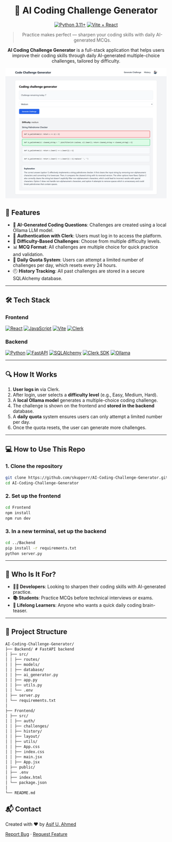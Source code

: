 <div align="center">

# 🧠 AI Coding Challenge Generator


[![Python 3.11+](https://img.shields.io/badge/Python--3.11+-backend-blue?logo=python)](https://www.python.org/downloads/)
[![Vite + React](https://img.shields.io/badge/Vite_+_React-frontend-purple?logo=react)](https://vitejs.dev/)

> Practice makes perfect — sharpen your coding skills with daily AI-generated MCQs.

**AI Coding Challenge Generator** is a full-stack application that helps users improve their coding skills through daily AI-generated multiple-choice challenges, tailored by difficulty.

![Demo Screenshot](./frontend/public/preview.png)

</div>

## 🚀 Features

- 🧠 **AI-Generated Coding Questions**: Challenges are created using a local Ollama LLM model.
- 🔐 **Authentication with Clerk**: Users must log in to access the platform.
- 🎯 **Difficulty-Based Challenges**: Choose from multiple difficulty levels.
- 📊 **MCQ Format**: All challenges are multiple choice for quick practice and validation.
- 📅 **Daily Quota System**: Users can attempt a limited number of challenges per day, which resets every 24 hours.
- 🕘 **History Tracking**: All past challenges are stored in a secure SQLAlchemy database.

---

## 🛠️ Tech Stack

### Frontend
[![React](https://img.shields.io/badge/React-61DAFB?style=for-the-badge&logo=react&color=2d2d2d)](https://react.dev/)
[![JavaScript](https://img.shields.io/badge/javascript-61DAFB?style=for-the-badge&logo=javascript&color=2d2d2d)](https://developer.mozilla.org/en-US/docs/Web/JavaScript)
[![Vite](https://img.shields.io/badge/Vite-646CFF?style=for-the-badge&logo=vite&color=2d2d2d)](https://vitejs.dev/)
[![Clerk](https://img.shields.io/badge/Clerk-6C47FF?style=for-the-badge&logo=clerk&color=2d2d2d)](https://clerk.dev/)

### Backend
[![Python](https://img.shields.io/badge/Python-3.11-3776AB?style=for-the-badge&logo=python&labelColor=2d2d2d)](https://www.python.org/)
[![FastAPI](https://img.shields.io/badge/FastAPI-009688?style=for-the-badge&logo=fastapi&color=2d2d2d)](https://fastapi.tiangolo.com/)
[![SQLAlchemy](https://img.shields.io/badge/SQLAlchemy-cc0000?style=for-the-badge&logo=sqlite&color=2d2d2d)](https://www.sqlalchemy.org/)
[![Clerk SDK](https://img.shields.io/badge/Clerk_Backend-6C47FF?style=for-the-badge&logo=clerk&color=2d2d2d)](https://clerk.dev/)
[![Ollama](https://img.shields.io/badge/Ollama-000000?style=for-the-badge&logo=OpenAI&color=2d2d2d)](https://ollama.com/)

---

## 🔍 How It Works

1. **User logs in** via Clerk.
2. After login, user selects a **difficulty level** (e.g., Easy, Medium, Hard).
3. A **local Ollama model** generates a multiple-choice coding challenge.
4. The challenge is shown on the frontend and **stored in the backend** database.
5. A **daily quota** system ensures users can only attempt a limited number per day.
6. Once the quota resets, the user can generate more challenges.

---

## 💻 How to Use This Repo


### 1. Clone the repository
```bash
git clone https://github.com/skupperr/AI-Coding-Challenge-Generator.git
cd AI-Coding-Challenge-Generator
```
### 2. Set up the frontend
```bash
cd Frontend
npm install
npm run dev
```
### 3. In a new terminal, set up the backend
```bash
cd ../Backend
pip install -r requirements.txt
python server.py
```

---

## 👥 Who Is It For?

- **👨‍💻 Developers**: Looking to sharpen their coding skills with AI-generated practice.
- **📚 Students**: Practice MCQs before technical interviews or exams.
- **🧠 Lifelong Learners**: Anyone who wants a quick daily coding brain-teaser.

---

## 📁 Project Structure

```
AI-Coding-Challenge-Generator/
├── Backend/ # FastAPI backend
│ ├── src/
│ │ ├── routes/
│ │ ├── models/
│ │ ├── database/
│ │ ├── ai_generator.py
│ │ ├── app.py
│ │ ├── utils.py
│ │ └── .env
│ ├── server.py
│ └── requirements.txt
│
├── Frontend/ 
│ ├── src/
│ │ ├── auth/
│ │ ├── challenges/
│ │ ├── history/
│ │ ├── layout/
│ │ ├── utils/
│ │ ├── App.css
│ │ ├── index.css
│ │ ├── main.jsx
│ │ ├── App.jsx
│ ├── public/
│ ├── .env
│ ├── index.html
│ └── package.json
│
└── README.md
```

## 📬 Contact

Created with ❤️ by [Asif U. Ahmed](https://github.com/skupperr)

[Report Bug](https://github.com/skupperr/AI-Coding-Challenge-Generator/issues) · [Request Feature](https://github.com/skupperr/AI-Coding-Challenge-Generator/issues)